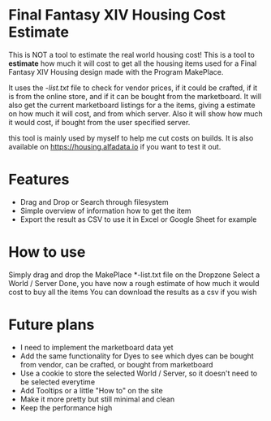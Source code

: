 # Final Fantasy XIV Housing Cost Estimate
This is NOT a tool to estimate the real world housing cost!
This is a tool to **estimate** how much it will cost to get all the housing items used for a Final Fantasy XIV Housing design made with the Program MakePlace.

It uses the *-list.txt* file to check for vendor prices, if it could be crafted, if it is from the online store, and if it can be bought from the marketboard.
It will also get the current marketboard listings for a the items, giving a estimate on how much it will cost, and from which server. Also it will show how much it would cost, if bought from the user specified server.

this tool is mainly used by myself to help me cut costs on builds.
It is also available on https://housing.alfadata.io if you want to test it out.

# Features
- Drag and Drop or Search through filesystem
- Simple overview of information how to get the item
- Export the result as CSV to use it in Excel or Google Sheet for example

# How to use
Simply drag and drop the MakePlace *-list.txt file on the Dropzone
Select a World / Server
Done, you have now a rough estimate of how much it would cost to buy all the items
You can download the results as a csv if you wish

# Future plans
- I need to implement the marketboard data yet
- Add the same functionality for Dyes to see which dyes can be bought from vendor, can be crafted, or bought from marketboard
- Use a cookie to store the selected World / Server, so it doesn't need to be selected everytime
- Add Tooltips or a little "How to" on the site
- Make it more pretty but still minimal and clean
- Keep the performance high
